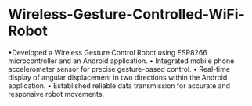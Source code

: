 # Wireless-Gesture-Controlled-WiFi-Robot
•Developed a Wireless Gesture Control Robot using ESP8266 microcontroller and an Android application.
• Integrated mobile phone accelerometer sensor for precise gesture-based control.
• Real-time display of angular displacement in two directions within the Android application.
• Established reliable data transmission for accurate and responsive robot movements.

